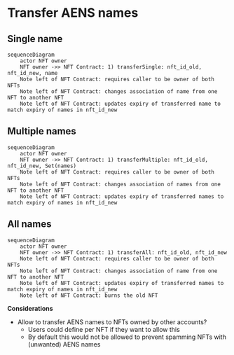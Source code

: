 # Transfer AENS names

## Single name

```mermaid
sequenceDiagram
    actor NFT owner
    NFT owner ->> NFT Contract: 1) transferSingle: nft_id_old, nft_id_new, name
    Note left of NFT Contract: requires caller to be owner of both NFTs
    Note left of NFT Contract: changes association of name from one NFT to another NFT
    Note left of NFT Contract: updates expiry of transferred name to match expiry of names in nft_id_new
```

## Multiple names

```mermaid
sequenceDiagram
    actor NFT owner
    NFT owner ->> NFT Contract: 1) transferMultiple: nft_id_old, nft_id_new, Set(names)
    Note left of NFT Contract: requires caller to be owner of both NFTs
    Note left of NFT Contract: changes association of names from one NFT to another NFT
    Note left of NFT Contract: updates expiry of transferred names to match expiry of names in nft_id_new
```

## All names

```mermaid
sequenceDiagram
    actor NFT owner
    NFT owner ->> NFT Contract: 1) transferAll: nft_id_old, nft_id_new
    Note left of NFT Contract: requires caller to be owner of both NFTs
    Note left of NFT Contract: changes association of name from one NFT to another NFT
    Note left of NFT Contract: updates expiry of transferred names to match expiry of names in nft_id_new
    Note left of NFT Contract: burns the old NFT
```

**Considerations**

- Allow to transfer AENS names to NFTs owned by other accounts?
    - Users could define per NFT if they want to allow this
    - By default this would not be allowed to prevent spamming NFTs with (unwanted) AENS names